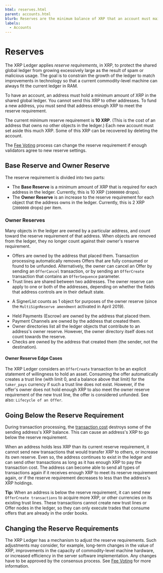 ```yaml
---
html: reserves.html
parent: accounts.html
blurb: Reserves are the minimum balance of XRP that an account must maintain.
labels:
  - Accounts
---
```

# Reserves

The XRP Ledger applies _reserve requirements_, in XRP, to protect the shared global ledger from growing excessively large as the result of spam or malicious usage. The goal is to constrain the growth of the ledger to match improvements in technology so that a current commodity-level machine can always fit the current ledger in RAM.

To have an account, an address must hold a minimum amount of XRP in the shared global ledger. You cannot send this XRP to other addresses. To fund a new address, you must send that address enough XRP to meet the reserve requirement.

The current minimum reserve requirement is **10 XRP**. (This is the cost of an address that owns no other objects in the ledger.) Each new account must set aside this much XRP. Some of this XRP can be recovered by deleting the account.

The [Fee Voting](fee-voting.html) process can change the reserve requirement if enough validators agree to new reserve settings.


## Base Reserve and Owner Reserve

The reserve requirement is divided into two parts:

* The **Base Reserve** is a minimum amount of XRP that is required for each address in the ledger. Currently, this is 10 XRP (`10000000` drops).
* The **Owner Reserve** is an increase to the reserve requirement for each object that the address owns in the ledger. Currently, this is 2 XRP (`2000000` drops) per item.


### Owner Reserves

Many objects in the ledger are owned by a particular address, and count toward the reserve requirement of that address. When objects are removed from the ledger, they no longer count against their owner's reserve requirement.

- Offers are owned by the address that placed them. Transaction processing automatically removes Offers that are fully consumed or found to be unfunded. Alternatively, the owner can cancel an Offer by sending an `OfferCancel` transaction, or by sending an `OfferCreate` transaction that contains an `OfferSequence` parameter.
- Trust lines are shared between two addresses. The owner reserve can apply to one or both of the addresses, depending on whether the fields that address controls are in their default state. 

<!-- See [Contributing to the Owner Reserve](ripplestate.html#contributing-to-the-owner-reserve) for details.
-->

- A SignerList counts as 1 object for purposes of the owner reserve (since the `MultiSignReserve amendment` activated in April 2019). 

<!-- See also: [Signer Lists and Reserves](signerlist.html#signer-lists-and-reserves). -->
- Held Payments (Escrow) are owned by the address that placed them.
- Payment Channels are owned by the address that created them.
- Owner directories list all the ledger objects that contribute to an address's owner reserve. However, the owner directory itself does not count towards the reserve.
- Checks are owned by the address that created them (the sender, not the destination).


#### Owner Reserve Edge Cases

The XRP Ledger considers an `OfferCreate` transaction to be an explicit statement of willingness to hold an asset. Consuming the offer automatically creates a trust line (with limit 0, and a balance above that limit) for the `taker_pays` currency if such a trust line does not exist. However, if the offer's owner does not hold enough XRP to also meet the owner reserve requirement of the new trust line, the offer is considered unfunded. See also: `Lifecycle of an Offer`.


## Going Below the Reserve Requirement

During transaction processing, the [transaction cost](transaction-cost.html) destroys some of the sending address's XRP balance. This can cause an address's XRP to go below the reserve requirement.

When an address holds less XRP than its current reserve requirement, it cannot send new transactions that would transfer XRP to others, or increase its own reserve. Even so, the address continues to exist in the ledger and can send other transactions as long as it has enough XRP to pay the transaction cost. The address can become able to send all types of transactions again if it receives enough XRP to meet its reserve requirement again, or if the reserve requirement decreases to less than the address's XRP holdings.

**Tip:** When an address is below the reserve requirement, it can send new `OfferCreate transactions` to acquire more XRP, or other currencies on its existing trust lines. These transactions cannot create new trust lines or Offer nodes in the ledger, so they can only execute trades that consume offers that are already in the order books.


## Changing the Reserve Requirements

The XRP Ledger has a mechanism to adjust the reserve requirements. Such adjustments may consider, for example, long-term changes in the value of XRP, improvements in the capacity of commodity-level machine hardware, or increased efficiency in the server software implementation. Any changes have to be approved by the consensus process. See [Fee Voting](fee-voting.html) for more information.
